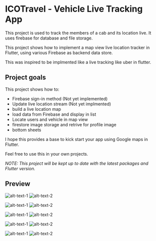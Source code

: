 # ICOTravel - Vehicle Live Tracking App

This project is used to track the members of a cab and its location live. It uses firebase for database and file storage.

This project shows how to implement a map view live location tracker  in Flutter, using various Firebase as backend data store.


This was inspired to be implmented like a live tracking like uber in flutter. 

## Project goals

This project shows how to:

- Firebase sign-in method (Not yet implemented)
- Update live location stream (Not yet implmented)
- build a live location map 
- load data from Firebase and display in list
- Locate users and vehicle in map view
- firestore image storage and retrive for profile image
- bottom sheets

I hope this provides a base to kick start your app using Google maps in Flutter.

Feel free to use this in your own projects. 

_NOTE: This project will be kept up to date with the latest packages and Flutter version._

## Preview

![alt-text-1](screenshots/login.png "title-1") ![alt-text-2](screenshots/signup.png "title-2")

![alt-text-1](screenshots/home_1.png "title-1") ![alt-text-2](screenshots/profile_view_1.png "title-2")

![alt-text-1](screenshots/users_view_1.png "title-1") ![alt-text-2](screenshots/permission.png "title-2")

![alt-text-1](screenshots/table_1.png "title-1") ![alt-text-2](screenshots/table_2.png "title-2")

![alt-text-1](screenshots/image_storage.png "title-1") ![alt-text-2](screenshots/table_2_.png "title-2")



